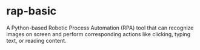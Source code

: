 # rap-basic
A Python-based Robotic Process Automation (RPA) tool that can recognize images on screen and perform corresponding actions like clicking, typing text, or reading content.
